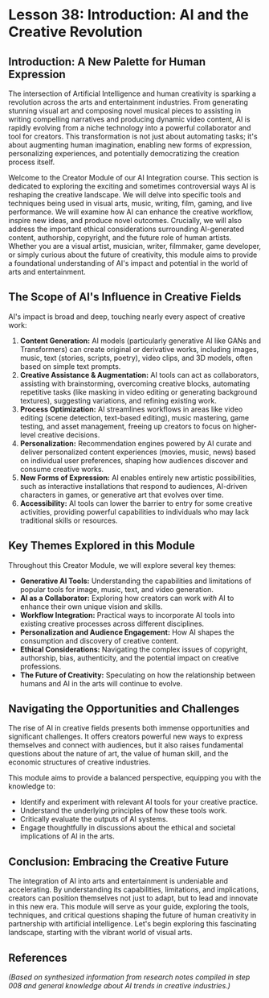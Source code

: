 # Lesson 38: Introduction: AI and the Creative Revolution

## Introduction: A New Palette for Human Expression

The intersection of Artificial Intelligence and human creativity is sparking a revolution across the arts and entertainment industries. From generating stunning visual art and composing novel musical pieces to assisting in writing compelling narratives and producing dynamic video content, AI is rapidly evolving from a niche technology into a powerful collaborator and tool for creators. This transformation is not just about automating tasks; it's about augmenting human imagination, enabling new forms of expression, personalizing experiences, and potentially democratizing the creation process itself.

Welcome to the Creator Module of our AI Integration course. This section is dedicated to exploring the exciting and sometimes controversial ways AI is reshaping the creative landscape. We will delve into specific tools and techniques being used in visual arts, music, writing, film, gaming, and live performance. We will examine how AI can enhance the creative workflow, inspire new ideas, and produce novel outcomes. Crucially, we will also address the important ethical considerations surrounding AI-generated content, authorship, copyright, and the future role of human artists. Whether you are a visual artist, musician, writer, filmmaker, game developer, or simply curious about the future of creativity, this module aims to provide a foundational understanding of AI's impact and potential in the world of arts and entertainment.

## The Scope of AI's Influence in Creative Fields

AI's impact is broad and deep, touching nearly every aspect of creative work:

1.  **Content Generation:** AI models (particularly generative AI like GANs and Transformers) can create original or derivative works, including images, music, text (stories, scripts, poetry), video clips, and 3D models, often based on simple text prompts.
2.  **Creative Assistance & Augmentation:** AI tools can act as collaborators, assisting with brainstorming, overcoming creative blocks, automating repetitive tasks (like masking in video editing or generating background textures), suggesting variations, and refining existing work.
3.  **Process Optimization:** AI streamlines workflows in areas like video editing (scene detection, text-based editing), music mastering, game testing, and asset management, freeing up creators to focus on higher-level creative decisions.
4.  **Personalization:** Recommendation engines powered by AI curate and deliver personalized content experiences (movies, music, news) based on individual user preferences, shaping how audiences discover and consume creative works.
5.  **New Forms of Expression:** AI enables entirely new artistic possibilities, such as interactive installations that respond to audiences, AI-driven characters in games, or generative art that evolves over time.
6.  **Accessibility:** AI tools can lower the barrier to entry for some creative activities, providing powerful capabilities to individuals who may lack traditional skills or resources.

## Key Themes Explored in this Module

Throughout this Creator Module, we will explore several key themes:

*   **Generative AI Tools:** Understanding the capabilities and limitations of popular tools for image, music, text, and video generation.
*   **AI as a Collaborator:** Exploring how creators can work *with* AI to enhance their own unique vision and skills.
*   **Workflow Integration:** Practical ways to incorporate AI tools into existing creative processes across different disciplines.
*   **Personalization and Audience Engagement:** How AI shapes the consumption and discovery of creative content.
*   **Ethical Considerations:** Navigating the complex issues of copyright, authorship, bias, authenticity, and the potential impact on creative professions.
*   **The Future of Creativity:** Speculating on how the relationship between humans and AI in the arts will continue to evolve.

## Navigating the Opportunities and Challenges

The rise of AI in creative fields presents both immense opportunities and significant challenges. It offers creators powerful new ways to express themselves and connect with audiences, but it also raises fundamental questions about the nature of art, the value of human skill, and the economic structures of creative industries.

This module aims to provide a balanced perspective, equipping you with the knowledge to:

*   Identify and experiment with relevant AI tools for your creative practice.
*   Understand the underlying principles of how these tools work.
*   Critically evaluate the outputs of AI systems.
*   Engage thoughtfully in discussions about the ethical and societal implications of AI in the arts.

## Conclusion: Embracing the Creative Future

The integration of AI into arts and entertainment is undeniable and accelerating. By understanding its capabilities, limitations, and implications, creators can position themselves not just to adapt, but to lead and innovate in this new era. This module will serve as your guide, exploring the tools, techniques, and critical questions shaping the future of human creativity in partnership with artificial intelligence. Let's begin exploring this fascinating landscape, starting with the vibrant world of visual arts.

## References

*(Based on synthesized information from research notes compiled in step 008 and general knowledge about AI trends in creative industries.)*
